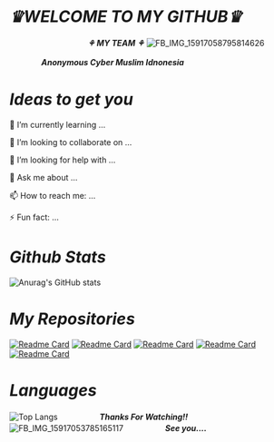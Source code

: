 # **_*♛WELCOME TO MY GITHUB♛*_**
　　　　　 　　　 　 **_*⚘ MY TEAM ⚘*_**
![FB_IMG_15917058795814626](https://user-images.githubusercontent.com/79139059/110004846-72ae2780-7d4a-11eb-9c31-c2555f1a3d68.jpg)

　　　　**_*Anonymous Cyber Muslim Idnonesia*_**

#        *Ideas to get you*

🌱 I’m currently learning …

👯 I’m looking to collaborate on …

🤔 I’m looking for help with …

💬 Ask me about …

📫 How to reach me: …

⚡ Fun fact: …

#   *Github Stats*
![Anurag's GitHub stats](https://github-readme-stats.vercel.app/api?username=zamxyz&theme=outrun&show_icons=true)
#    *My Repositories*

[![Readme Card](https://github-readme-stats.vercel.app/api/pin/?username=zamxyz&repo=sans&theme=vision-friendly-dark)](https://github.com/zamxyz/sans)
[![Readme Card](https://github-readme-stats.vercel.app/api/pin/?username=zamxyz&repo=PBB&theme=vision-friendly-dark)](https://github.com/zamxyz/PBB)
[![Readme Card](https://github-readme-stats.vercel.app/api/pin/?username=zamxyz&repo=zxr&theme=vision-friendly-dark)](https://github.com/zamxyz/zxr)
[![Readme Card](https://github-readme-stats.vercel.app/api/pin/?username=zamxyz&repo=zml&theme=vision-friendly-dark)](https://github.com/zamxyz/zml)
[![Readme Card](https://github-readme-stats.vercel.app/api/pin/?username=zamxyz&repo=terkey&theme=vision-friendly-dark)](https://github.com/zamxyz/terkey)

# *Languages*
![Top Langs](https://github-readme-stats.vercel.app/api/top-langs/?username=zamxyz&theme=shades-of-purple)
　　　　　**_*Thanks For Watching!!*_**
![FB_IMG_15917053785165117](https://user-images.githubusercontent.com/79139059/110002974-86588e80-7d48-11eb-9525-e11326909389.jpg)
　　　　　**_*See you....*_**
